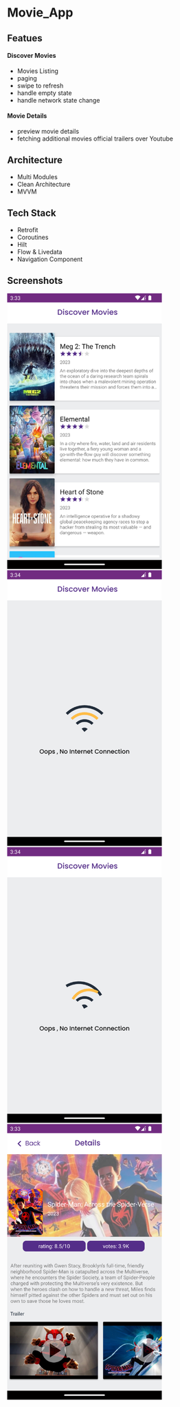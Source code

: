 # Movie_App
## Featues
#### Discover Movies
- Movies Listing
- paging
- swipe to refresh
- handle empty state
- handle network state change
#### Movie Details 
- preview movie details
- fetching additional movies official trailers over Youtube

## Architecture 
- Multi Modules
- Clean Architecture
- MVVM

## Tech Stack 
- Retrofit
- Coroutines
- Hilt
- Flow & Livedata
- Navigation Component

## Screenshots
<p float="left">
<img src="https://github.com/NaderNabil216/Movie_App/blob/da7be700e6ac8c664c48ea2dfdffdca270de61ad/screenshots/ss1.png" width="360dp" height="640dp">          
<img src="https://github.com/NaderNabil216/Movie_App/blob/da7be700e6ac8c664c48ea2dfdffdca270de61ad/screenshots/ss3.png" width="360dp" height="640dp">
<img src="https://github.com/NaderNabil216/Movie_App/blob/da7be700e6ac8c664c48ea2dfdffdca270de61ad/screenshots/ss4.png" width="360dp" height="640dp">
<img src="https://github.com/NaderNabil216/Movie_App/blob/da7be700e6ac8c664c48ea2dfdffdca270de61ad/screenshots/ss2.png" width="360dp" height="640dp">
</p>
